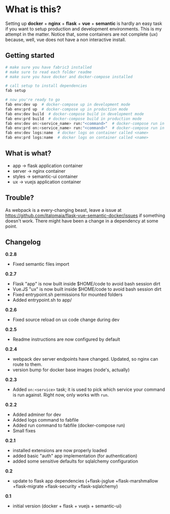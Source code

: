 # What is this?

Setting up **docker** + **nginx** + **flask** + **vue** + **semantic** is hardly an easy task if you want to setup production and development environments. This is my attempt
in the matter. Notice that, some containers are not complete (ux)
because, well, vue does not have a non interactive install.

## Getting started

```bash
# make sure you have fabric3 installed
# make sure to read each folder readme
# make sure you have docker and docker-compose installed

# call setup to install dependencies
fab setup

# now you're ready to go
fab env:dev up  # docker-compose up in development mode
fab env:prd up  # docker-compose up in production mode
fab env:dev build  # docker-compose build in development mode
fab env:prd build  # docker-compose build in production mode
fab env:dev on:<service_name> run:"<command>"  # docker-compose run in development mode
fab env:prd on:<service_name> run:"<command>"  # docker-compose run in production mode
fab env:dev logs:name  # docker logs on container called <name>
fab env:prd logs:name  # docker logs on container called <name>
```

## What is what?

* app -> flask application container
* server -> nginx container
* styles -> semantic-ui container
* ux -> vuejs application container

## Trouble?

As webpack is a every-changing beast, leave a issue at
https://github.com/italomaia/flask-vue-semantic-docker/issues if
something doesn't work. There might have been a change in a
dependency at some point.

## Changelog

**0.2.8**

* Fixed semantic files import

**0.2.7**

* Flask "app" is now built inside $HOME/code to avoid bash session dirt
* Vue.JS "ux" is now built inside $HOME/code to avoid bash session dirt
* Fixed entrypoint.sh permissions for mounted folders
* Added entrypoint.sh to app/

**0.2.6**

* Fixed source reload on ux code change during dev

**0.2.5**

* Readme instructions are now configured by default

**0.2.4**

* webpack dev server endpoints have changed. Updated, so nginx can route to them.
* version bump for docker base images (node's, actually)

**0.2.3**

* Added `on:<service>` task; it is used to pick which service your command is run against. Right now, only works with `run`.

**0.2.2**

* Added adminer for dev
* Added logs command to fabfile
* Added run command to fabfile (docker-compose run)
* Small fixes

**0.2.1**

* installed extensions are now properly loaded
* added basic "auth" app implementation (for authentication)
* added some sensitive defaults for sqlalchemy configuration

**0.2**

* update to flask app dependencies (+flask-jsglue +flask-marshmallow +flask-migrate +flask-security +flask-sqlalchemy)

**0.1**

* initial version (docker + flask + vuejs + semantic-ui)
